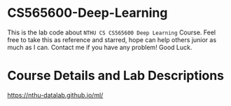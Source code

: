 # CS565600-Deep-Learning

This is the lab code about ```NTHU CS CS565600 Deep Learning``` Course. Feel free to take this as reference and starred, hope can help others junior as much as I can. Contact me if you have any problem! Good Luck.

# Course Details and Lab Descriptions
https://nthu-datalab.github.io/ml/
